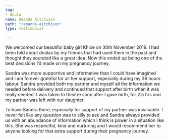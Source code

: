```yaml
---
tag:
- doula
name: Amanda Aitchison
path: "/amanda-aitchison"
type: testimonial

---
```

We welcomed our beautiful baby girl Khloe on 30th November 2019. I had been told about doulas by my friends that had used them in the past and thought they sounded like a great idea. Now this ended up being one of the best decisions I’d made on my pregnancy journey. 

Sandra was more supportive and informative than I could have imagined and I am forever grateful for all her support, especially during my 36 hours labour. Sandra provided both my partner and myself all the information we needed before delivery and continued that support after birth when it was really needed. I was taken to theatre soon after I gave birth, for 2.5 hrs and my partner was left with our daughter. 

To have Sandra there, especially for support of my partner was invaluable. I never felt like any question was to silly to ask and Sandra always provided us with an abundance of information which I think is power in a situation like this. She was respectful, kind and nurturing and I would recommend her to anyone looking for that extra support during their pregnancy journey.